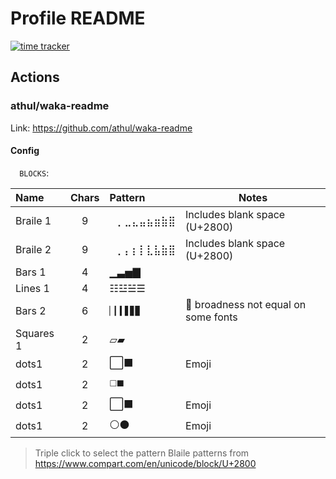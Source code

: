 # Profile README

[![time tracker](https://wakatime.com/badge/github/nelson6e65/nelson6e65.svg)](https://wakatime.com/badge/github/nelson6e65/nelson6e65)


## Actions

### athul/waka-readme

Link: https://github.com/athul/waka-readme

#### Config

⠀
`BLOCKS`:

|   Name    | Chars |  Pattern  |                  Notes                  |
|:--------- |:-----:|:--------- | --------------------------------------- |
| Braile 1  |   9   | ⠀⡀⣀⣄⣤⣦⣶⣷⣿ | Includes blank space (U+2800)           |
| Braile 2  |   9   | ⠀⡀⡄⡆⡇⣇⣧⣷⣿ | Includes blank space (U+2800)           |
| Bars 1    |   4   | ▁▃▅▇      |                                         |
| Lines 1   |   4   | ☷☳☱☰      |                                         |
| Bars 2    |   6   | `▏▎▍▋▊▉`  | :bug: broadness not equal on some fonts |
| Squares 1 |   2   | ▱▰        |                                         |
| dots1     |   2   | ⬜⬛      | Emoji                                   |
| dots1     |   2   | ◻️◼️      |                                         |
| dots1     |   2   | ⬜⬛      | Emoji                                   |
| dots1     |   2   | ⚪⚫      | Emoji                                   |

> Triple click to select the pattern
> Blaile patterns from https://www.compart.com/en/unicode/block/U+2800
